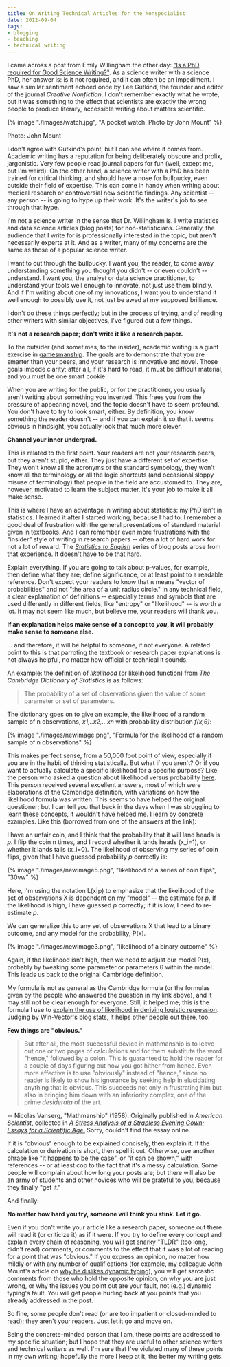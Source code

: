 ```yaml
---
title: On Writing Technical Articles for the Nonspecialist
date: 2012-09-04
tags:
- blogging
- teaching
- technical writing
---
```

<p>I came across a post from Emily Willingham the other day: <a href="http://www.emilywillinghamphd.com/2012/08/is-phd-required-for-good-science-writing.html">"Is a PhD required for Good Science Writing?"</a>. As a science writer with a science PhD, her answer is: is it not required, and it can often be an impediment. I saw a similar sentiment echoed once by Lee Gutkind, the founder and editor of the journal <em>Creative Nonfiction</em>. I don't remember exactly what he wrote, but it was something to the effect that scientists are exactly the wrong people to produce literary, accessible writing about matters scientific.</p>

{% image "./images/watch.jpg", "A pocket watch. Photo by John Mount" %}
<p class="caption">Photo: John Mount</p>

<p>I don't agree with Gutkind's point, but I can see where it comes from. Academic writing has a reputation for being deliberately obscure and prolix, jargonistic. Very few people read journal papers for fun (well, except me, but I'm weird). On the other hand, a science writer with a PhD has been trained for critical thinking, and should have a nose for bullpucky, even outside their field of expertise. This can come in handy when writing about medical research or controversial new scientific findings. Any scientist -- any person -- is going to hype up their work. It's the writer's job to see through that hype.</p>
<p>I'm not a science writer in the sense that Dr. Willingham is. I write statistics and data science articles (blog posts) for non-statisticians. Generally, the audience that I write for is professionally interested in the topic, but aren't necessarily experts at it. And as a writer, many of my concerns are the same as those of a popular science writer.</p>
<p>I want to cut through the bullpucky. I want you, the reader, to come away understanding something you thought you didn't -- or even couldn't -- understand. I want you, the analyst or data science practitioner, to understand your tools well enough to innovate, not just use them blindly. And if I'm writing about one of my innovations, I want you to understand it well enough to possibly use it, not just be awed at my supposed brilliance.</p>
<p>I don't do these things perfectly; but in the process of trying, and of reading other writers with similar objectives, I've figured out a few things.</p>
<p><strong>It's not a research paper; don't write it like a research paper.</strong></p>
<p>To the outsider (and sometimes, to the insider), academic writing is a giant exercise in <a href="http://en.wikipedia.org/wiki/Gamesmanship">gamesmanship</a>. The goals are to demonstrate that you are smarter than your peers, and your research is innovative and novel. Those goals impede clarity; after all, if it's hard to read, it must be difficult material, and you must be one smart cookie.</p>
<p>When you are writing for the public, or for the practitioner, you usually aren't writing about something you invented. This frees you from the pressure of appearing novel, and the topic doesn't have to seem profound. You don't have to try to look smart, either. By definition, you know something the reader doesn't -- and if you can explain it so that it seems obvious in hindsight, you actually look that much more clever.</p>
<p><strong>Channel your inner undergrad.</strong></p>
<p>This is related to the first point. Your readers are not your research peers, but they aren't stupid, either. They just have a different set of expertise. They won't know all the acronyms or the standard symbology, they won't know all the terminology or all the logic shortcuts (and occasional sloppy misuse of terminology) that people in the field are accustomed to. They are, however, motivated to learn the subject matter. It's your job to make it all make sense.</p>
<p>This is where I have an advantage in writing about statistics: my PhD isn't in statistics. I learned it after I started working, because I had to. I remember a good deal of frustration with the general presentations of standard material given in textbooks. And I can remember even more frustrations with the "insider" style of writing in research papers -- often a lot of hard work for not a lot of reward. The <a href="http://www.win-vector.com/blog/category/statistics-to-english-translation/"><em>Statistics to English</em></a> series of blog posts arose from that experience. It doesn't have to be that hard.</p>
<p>Explain everything. If you are going to talk about p-values, for example, then define what they are; define significance, or at least point to a readable reference. Don't expect your readers to know that π means "vector of probabilities" and not "the area of a unit radius circle." In any technical field, a clear explanation of definitions -- especially terms and symbols that are used differently in different fields, like "entropy" or "likelihood" -- is worth a lot. It may not seem like much, but believe me, your readers will thank you.</p>
<p><strong>If an explanation helps make sense of a concept to <em>you</em>, it will probably make sense to someone else.</strong></p>
<p>... and therefore, it will be helpful to someone, if not everyone. A related point to this is that parroting the textbook or research paper explanations is not always helpful, no matter how official or technical it sounds.</p>
<p>An example: the definition of <em>likelihood</em> (or likelihood function) from <em>The Cambridge Dictionary of Statistics</em> is as follows:</p>
<blockquote><p>The probability of a set of observations given the value of some parameter or set of parameters.</p></blockquote>
<p>The dictionary goes on to give an example, the likelihood of a random sample of n observations, <em>x1,..x2,...xn</em> with probability distribution <em>f(x,θ)</em>:</p>

{% image "./images/newimage.png", "Formula for the likelihood of a random sample of n observations" %}


<p>This makes perfect sense, from a 50,000 foot point of view, especially if you are in the habit of thinking statistically. But what if you aren't? Or if you want to actually calculate a specific likelihood for a specific purpose? Like the person who asked a question about likelihood versus probability <a href="http://stats.stackexchange.com/questions/2641/what-is-the-difference-between-likelihood-and-probability">here</a>. This person received several excellent answers, most of which were elaborations of the Cambridge definition, with variations on how the likelihood formula was written. This seems to have helped the original questioner; but I can tell you that back in the days when I was struggling to learn these concepts, it wouldn't have helped me. I learn by concrete examples. Like this (borrowed from one of the answers at the link):</p>
<p>I have an unfair coin, and I think that the probability that it will land heads is <em>p</em>. I flip the coin n times, and I record whether it lands heads (x_i=1), or whether it lands tails (x_i=0). The likelihood of observing my series of coin flips, given that I have guessed probability <em>p</em> correctly is:</p>

{% image "./images/newimage5.png", "likelihood of a series of coin flips", "30vw" %}

<p>Here, I'm using the notation L(x|p) to emphasize that the likelihood of the set of observations X is dependent on my "model" -- the estimate for <em>p</em>. If the likelihood is high, I have guessed <em>p</em> correctly; if it is low, I need to re-estimate <em>p</em>.</p>
<p>We can generalize this to any set of observations X that lead to a binary outcome, and any model for the probability, P(x).</p>

{% image "./images/newimage3.png", "likelihood of a binary outcome" %}

<p>Again, if the likelihood isn't high, then we need to adjust our model P(x), probably by tweaking some parameter or parameters θ within the model. This leads us back to the original Cambridge definition.</p>
<p>My formula is not as general as the Cambridge formula (or the formulas given by the people who answered the question in my link above), and it may still not be clear enough for everyone. Still, it helped me; this is the formula I use to <a href="http://www.win-vector.com/blog/2011/09/the-simpler-derivation-of-logistic-regression/"> explain the use of likelihood in deriving logistic regression</a>. Judging by Win-Vector's blog stats, it helps other people out there, too.</p>
<p><strong>Few things are "obvious."</strong></p>

<blockquote><p>But after all, the most successful device in mathmanship is to leave out one or two pages of calculations and for them substitute the word "hence," followed by a colon. This is guaranteed to hold the reader for a couple of days figuring out how you got hither from hence. Even more effective is to use "obviously" instead of "hence," since no reader is likely to show his ignorance by seeking help in elucidating anything that is obvious. This succeeds not only in frustrating him but also in bringing him down with an inferiority complex, one of the prime <em>desiderata</em> of the art.</p></blockquote>
<p class="caption">-- Nicolas Vanserg, "Mathmanship" (1958). Originally published in <em>American Scientist</em>, collected in <a href="http://www.amazon.com/Stress-Analysis-Strapless-Evening-Gown/dp/0138526087"><em>A Stress Analysis of a Strapless Evening Gown: Essays for a Scientific Age.</em></a> Sorry, couldn't find the essay online.</p>

<p>If it is "obvious" enough to be explained concisely, then explain it. If the calculation or derivation is short, then spell it out. Otherwise, use another phrase like "it happens to be the case", or "it can be shown," with references -- or at least cop to the fact that it's a messy calculation. Some people will complain about how long your posts are; but there will also be an army of students and other novices who will be grateful to you, because they finally "get it."</p>
<p>And finally:</p>
<p><strong>No matter how hard you try, someone will think you stink. Let it go.</strong></p>
<p>Even if you don't write your article like a research paper, someone out there will read it (or criticize it) as if it were. If you try to define every concept and explain every chain of reasoning, you will get snarky "TLDR" (too long, didn't read) comments, or comments to the effect that it was a lot of reading for a point that was "obvious." If you express an opinion, no matter how mildly or with any number of qualifications (for example, my colleague John Mount's article on <a href="http://www.win-vector.com/blog/2012/02/why-i-dont-like-dynamic-typing/">why he dislikes dynamic typing</a>), you will get sarcastic comments from those who hold the opposite opinion, on why you are just wrong, or why the issues you point out are your fault, not (e.g.) dynamic typing's fault. You will get people hurling back at you points that you already addressed in the post.</p>
<p>So fine, some people don't read (or are too impatient or closed-minded to read); they aren't your readers. Just let it go and move on.</p>
<p>Being the concrete-minded person that I am, these points are addressed to my specific situation; but I hope that they are useful to other science writers and technical writers as well. I'm sure that I've violated many of these points in my own writing; hopefully the more I keep at it, the better my writing gets.</p>
